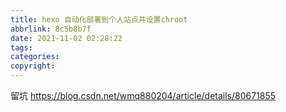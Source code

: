 ```yaml
---
title: hexo 自动化部署到个人站点并设置chroot
abbrlink: 8c5b8b7f
date: 2021-11-02 02:28:22
tags:
categories:
copyright:
---
```

留坑
https://blog.csdn.net/wmq880204/article/details/80671855